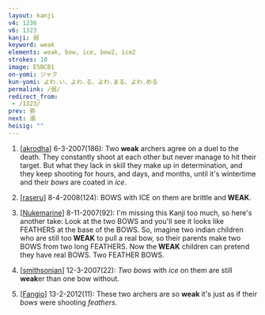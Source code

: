 ```yaml
---
layout: kanji
v4: 1236
v6: 1323
kanji: 弱
keyword: weak
elements: weak, bow, ice, bow2, ice2
strokes: 10
image: E5BCB1
on-yomi: ジャク
kun-yomi: よわ.い、よわ.る、よわ.まる、よわ.める
permalink: /弱/
redirect_from:
 - /1323/
prev: 弥
next: 溺
heisig: ""
---
```


1) [<a href="http://kanji.koohii.com/profile/akrodha">akrodha</a>] 6-3-2007(186): Two<strong> weak</strong> archers agree on a duel to the death. They constantly shoot at each other but never manage to hit their target. But what they lack in skill they make up in determination, and they keep shooting for hours, and days, and months, until it&#039;s wintertime and their <em>bows</em> are coated in <em>ice</em>.

2) [<a href="http://kanji.koohii.com/profile/raseru">raseru</a>] 8-4-2008(124): BOWS with ICE on them are brittle and<strong> WEAK</strong>.

3) [<a href="http://kanji.koohii.com/profile/Nukemarine">Nukemarine</a>] 8-11-2007(92): I&#039;m missing this Kanji too much, so here&#039;s another take: Look at the two BOWS and you&#039;ll see it looks like FEATHERS at the base of the BOWS. So, imagine two indian children who are still too<strong> WEAK</strong> to pull a real bow, so their parents make two BOWS from two long FEATHERS. Now the<strong> WEAK</strong> children can pretend they have real BOWS. Two FEATHER BOWS.

4) [<a href="http://kanji.koohii.com/profile/smithsonian">smithsonian</a>] 12-3-2007(22): <em>Two bows</em> with <em>ice</em> on them are still<strong> weak</strong>er than one bow without.

5) [<a href="http://kanji.koohii.com/profile/Fangio">Fangio</a>] 13-2-2012(11): These two archers are so <strong>weak</strong> it&#039;s just as if their <em>bows</em> were shooting <em>feathers</em>.

